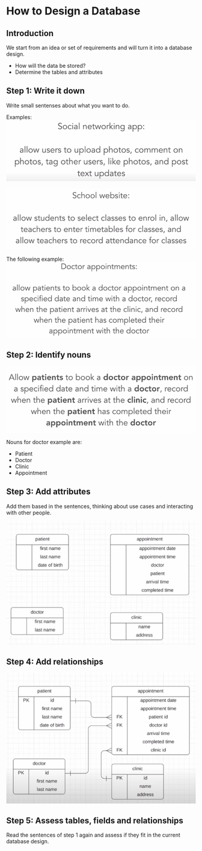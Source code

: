 # How to Design a Database

## Introduction

We start from an idea or set of requirements and will turn it into a database design.

* How will the data be stored?
* Determine the tables and attributes


## Step 1: Write it down

Write small sentenses about what you want to do.

Examples:
![Alt text](images\network_app.png)

![Alt text](images\schools.png)

The following example:
![Alt text](images\doctor.png)


## Step 2: Identify nouns

![Alt text](images\nouns.png)

Nouns for doctor example are:
- Patient
- Doctor
- Clinic
- Appointment

## Step 3: Add attributes

Add them based in the sentences, thinking about use cases and interacting with other people.

![Alt text](images\attrs.png)

## Step 4: Add relationships

![Alt text](images\relationships.png)

## Step 5: Assess tables, fields and relationships

Read the sentences of step 1 again and assess if they fit in the current database design.
